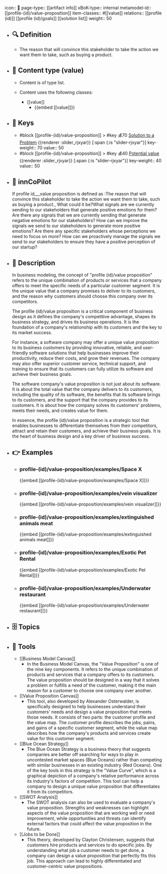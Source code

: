 icon:: 🧿
page-type:: [[artifact info]]
xBoK-type:: internal
metamodel-id:: [[profile-(id)/value-proposition]]
item-classes:: #[[value]]
relations:: [[profile (id)]] [[profile (id)/goals]] [[solution list]]
weight:: 50

- ## 🔍 Definition
  - The reason that will convince this stakeholder to take the action we want them to take, such as buying a product.
- ## 📰 Content type (value)
  - Content is of type list.
  
  - Content uses the following classes:
    - [[value]]
      - {{embed [[value]]}}
  
- ## 🔑 Keys
  - #block [[profile-(id)/value-proposition]] > #key 💰70 [Solution to a Problem](https://go.plastilinn.com/#/page/profile-%28id%29%2Fvalue-proposition%2FSolution%20to%20a%20Problem) {{renderer :slider_rjxyar}} [:span {:is "slider-rjxyar"}] 
    key-weight:: 70
    value:: 50
  - #block [[profile-(id)/value-proposition]] > #key 💰40 [Potential value](https://go.plastilinn.com/#/page/profile-%28id%29%2Fvalue-proposition%2FPotential%20value) {{renderer :slider_rjxyar}} [:span {:is "slider-rjxyar"}] 
    key-weight:: 40
    value:: 50
- ## 🤖 innCoPilot
  If profile id___value proposition is defined as :The reason that will convince this stakeholder to take the action we want them to take, such as buying a product., What could it be?What signals are we currently sending to our stakeholders that generate positive emotions for them?
  Are there any signals that we are currently sending that generate negative emotions for our stakeholders?
  How can we improve the signals we send to our stakeholders to generate more positive emotions?
  Are there any specific stakeholders whose perceptions we need to focus on more?
  How can we proactively manage the signals we send to our stakeholders to ensure they have a positive perception of our startup?
- ## 📖 Description
  In business modeling, the concept of "profile (id)/value proposition" refers to the unique combination of products or services that a company offers to meet the specific needs of a particular customer segment. It is the unique value that a company promises to deliver to its customers, and the reason why customers should choose this company over its competitors. 
  
  The profile (id)/value proposition is a critical component of business design as it defines the company's competitive advantage, shapes its business strategy, and drives its business operations. It is the foundation of a company's relationship with its customers and the key to its market success.
  
  For instance, a software company may offer a unique value proposition to its business customers by providing innovative, reliable, and user-friendly software solutions that help businesses improve their productivity, reduce their costs, and grow their revenues. The company may also offer superior customer service, technical support, and training to ensure that its customers can fully utilize its software and achieve their business goals.
  
  The software company's value proposition is not just about its software. It is about the total value that the company delivers to its customers, including the quality of its software, the benefits that its software brings to its customers, and the support that the company provides to its customers. It is about how the company solves its customers' problems, meets their needs, and creates value for them.
  
  In essence, the profile (id)/value proposition is a strategic tool that enables businesses to differentiate themselves from their competitors, attract and retain their customers, and achieve their business goals. It is the heart of business design and a key driver of business success.
- ## 👉 Examples
  - ### profile-(id)/value-proposition/examples/Space X
    {{embed [[profile-(id)/value-proposition/examples/Space X]]}}
  - ### profile-(id)/value-proposition/examples/vein visualizer
    {{embed [[profile-(id)/value-proposition/examples/vein visualizer]]}}
  - ### profile-(id)/value-proposition/examples/extinguished animals meat
    {{embed [[profile-(id)/value-proposition/examples/extinguished animals meat]]}}
  - ### profile-(id)/value-proposition/examples/Exotic Pet Rental
    {{embed [[profile-(id)/value-proposition/examples/Exotic Pet Rental]]}}
  - ### profile-(id)/value-proposition/examples/Underwater restaurant
    {{embed [[profile-(id)/value-proposition/examples/Underwater restaurant]]}}
  
- ## 🗄️ Topics
  
- ## 🧰 Tools
  - [[Business Model Canvas]]
    - In the Business Model Canvas, the "Value Proposition" is one of the nine key components. It refers to the unique combination of products and services that a company offers to its customers. The value proposition should be designed in a way that it solves a problem or fulfills a need of the customer, making it the main reason for a customer to choose one company over another.
  - [[Value Proposition Canvas]]
    - This tool, also developed by Alexander Osterwalder, is specifically designed to help businesses understand their customers' needs and design a value proposition that meets those needs. It consists of two parts: the customer profile and the value map. The customer profile describes the jobs, pains, and gains of a specific customer segment, while the value map describes how the company's products and services create value for this customer segment.
  - [[Blue Ocean Strategy]]
    - The Blue Ocean Strategy is a business theory that suggests companies are better off searching for ways to play in uncontested market spaces (Blue Oceans) rather than competing with similar businesses in an existing industry (Red Oceans). One of the key tools in this strategy is the "Value Curve", which is a graphical depiction of a company's relative performance across its industry's factors of competition. This tool can help a company to design a unique value proposition that differentiates it from its competitors.
  - [[SWOT Analysis]]
    - The SWOT analysis can also be used to evaluate a company's value proposition. Strengths and weaknesses can highlight aspects of the value proposition that are working well or need improvement, while opportunities and threats can identify external factors that could affect the value proposition in the future.
  - [[Jobs to be Done]]
    - This theory, developed by Clayton Christensen, suggests that customers hire products and services to do specific jobs. By understanding what job a customer needs to get done, a company can design a value proposition that perfectly fits this job. This approach can lead to highly differentiated and customer-centric value propositions.
